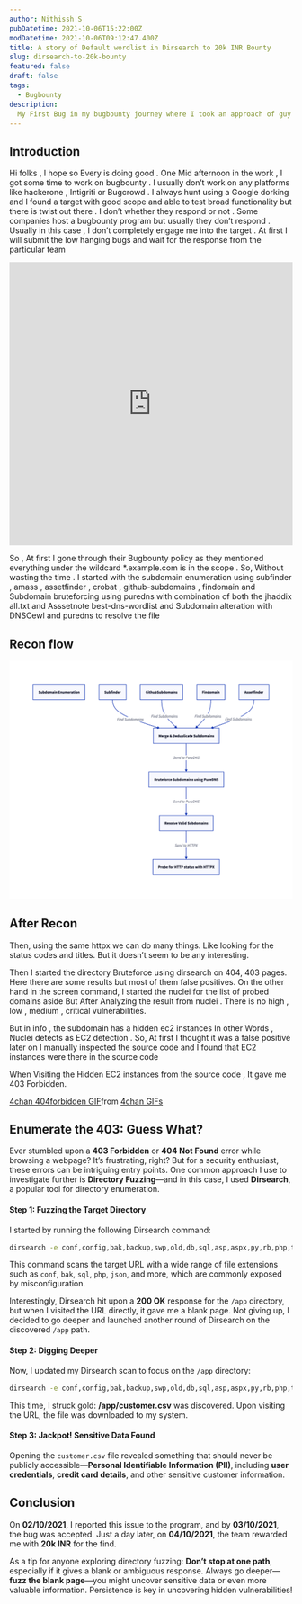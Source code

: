 ```yaml
---
author: Nithissh S
pubDatetime: 2021-10-06T15:22:00Z
modDatetime: 2021-10-06T09:12:47.400Z
title: A story of Default wordlist in Dirsearch to 20k INR Bounty
slug: dirsearch-to-20k-bounty
featured: false
draft: false
tags:
  - Bugbounty
description:
  My First Bug in my bugbounty journey where I took an approach of guy who solves the CTF... Unfortunately it worked and I found some sensitive files which lead to a bounty 
---
```


## Introduction 

Hi folks , I hope so Every is doing good . One Mid afternoon in the work , I got some time to work on bugbounty . I usually don’t work on any platforms like hackerone , Intigriti or Bugcrowd . I always hunt using a Google dorking and I found a target with good scope and able to test broad functionality but there is twist out there . I don’t whether they respond or not . Some companies host a bugbounty program but usually they don’t respond . Usually in this case , I don’t completely engage me into the target . At first I will submit the low hanging bugs and wait for the response from the particular team

<div style="width:100%;height:0;padding-bottom:100%;position:relative;"><iframe src="https://giphy.com/embed/VbE1xtnPHx6D34GXhv" width="100%" height="100%" style="position:absolute" frameBorder="0" class="giphy-embed" allowFullScreen></iframe></div><p><a href="https://giphy.com/gifs/outlander-tv-season-5-starz-VbE1xtnPHx6D34GXhv"></a></p>

So , At first I gone through their Bugbounty policy as they mentioned everything under the wildcard *.example.com is in the scope . So, Without wasting the time . I started with the subdomain enumeration using subfinder , amass , assetfinder , crobat , github-subdomains , findomain and Subdomain bruteforcing using puredns with combination of both the jhaddix all.txt and Asssetnote best-dns-wordlist and Subdomain alteration with DNSCewl and puredns to resolve the file

## Recon flow 

![](../../assets/images/d2.png)

## After Recon 

Then, using the same httpx we can do many things. Like looking for the status codes and titles. But it doesn’t seem to be any interesting. 

Then I started the directory Bruteforce using dirsearch on 404, 403 pages. Here there are some results but most of them false positives. On the other hand in the screen command, I started the nuclei for the list of probed domains aside But After Analyzing the result from nuclei . There is no high , low , medium , critical vulnerabilities. 

But in info , the subdomain has a hidden ec2 instances In other Words , Nuclei detects as EC2 detection . So, At first I thought it was a false positive later on I manually inspected the source code and I found that EC2 instances were there in the source code

When Visiting the Hidden EC2 instances from the source code , It gave me 403 Forbidden.

<div class="tenor-gif-embed" data-postid="14785562" data-share-method="host" data-aspect-ratio="1.66667" data-width="100%"><a href="https://tenor.com/view/4chan-404forbidden-403forbidden-404girl-anime-gif-14785562">4chan 404forbidden GIF</a>from <a href="https://tenor.com/search/4chan-gifs">4chan GIFs</a></div> <script type="text/javascript" async src="https://tenor.com/embed.js"></script>


## Enumerate the 403: Guess What?

Ever stumbled upon a **403 Forbidden** or **404 Not Found** error while browsing a webpage? It’s frustrating, right? But for a security enthusiast, these errors can be intriguing entry points. One common approach I use to investigate further is **Directory Fuzzing**—and in this case, I used **Dirsearch**, a popular tool for directory enumeration.

#### Step 1: Fuzzing the Target Directory

I started by running the following Dirsearch command:

```bash
dirsearch -e conf,config,bak,backup,swp,old,db,sql,asp,aspx,py,rb,php,tar,log,txt,json,xml,zip -u https://target
```

This command scans the target URL with a wide range of file extensions such as `conf`, `bak`, `sql`, `php`, `json`, and more, which are commonly exposed by misconfiguration.

Interestingly, Dirsearch hit upon a **200 OK** response for the `/app` directory, but when I visited the URL directly, it gave me a blank page. Not giving up, I decided to go deeper and launched another round of Dirsearch on the discovered `/app` path.

#### Step 2: Digging Deeper

Now, I updated my Dirsearch scan to focus on the `/app` directory:

```bash
dirsearch -e conf,config,bak,backup,swp,old,db,sql,asp,aspx,py,rb,php,tar,log,txt,json,xml,zip -u https://target/app
```

This time, I struck gold: **/app/customer.csv** was discovered. Upon visiting the URL, the file was downloaded to my system.

#### Step 3: Jackpot! Sensitive Data Found

Opening the `customer.csv` file revealed something that should never be publicly accessible—**Personal Identifiable Information (PII)**, including **user credentials**, **credit card details**, and other sensitive customer information. 


## Conclusion

On **02/10/2021**, I reported this issue to the program, and by **03/10/2021**, the bug was accepted. Just a day later, on **04/10/2021**, the team rewarded me with **20k INR** for the find.

As a tip for anyone exploring directory fuzzing: **Don’t stop at one path**, especially if it gives a blank or ambiguous response. Always go deeper—**fuzz the blank page**—you might uncover sensitive data or even more valuable information. Persistence is key in uncovering hidden vulnerabilities!